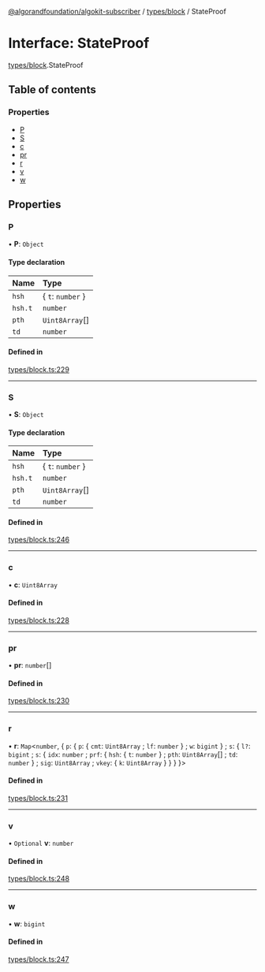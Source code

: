 [@algorandfoundation/algokit-subscriber](../README.md) / [types/block](../modules/types_block.md) / StateProof

# Interface: StateProof

[types/block](../modules/types_block.md).StateProof

## Table of contents

### Properties

- [P](types_block.StateProof.md#p)
- [S](types_block.StateProof.md#s)
- [c](types_block.StateProof.md#c)
- [pr](types_block.StateProof.md#pr)
- [r](types_block.StateProof.md#r)
- [v](types_block.StateProof.md#v)
- [w](types_block.StateProof.md#w)

## Properties

### P

• **P**: `Object`

#### Type declaration

| Name | Type |
| :------ | :------ |
| `hsh` | \{ `t`: `number`  } |
| `hsh.t` | `number` |
| `pth` | `Uint8Array`[] |
| `td` | `number` |

#### Defined in

[types/block.ts:229](https://github.com/negar-abbasi/algokit-subscriber-ts/blob/main/src/types/block.ts#L229)

___

### S

• **S**: `Object`

#### Type declaration

| Name | Type |
| :------ | :------ |
| `hsh` | \{ `t`: `number`  } |
| `hsh.t` | `number` |
| `pth` | `Uint8Array`[] |
| `td` | `number` |

#### Defined in

[types/block.ts:246](https://github.com/negar-abbasi/algokit-subscriber-ts/blob/main/src/types/block.ts#L246)

___

### c

• **c**: `Uint8Array`

#### Defined in

[types/block.ts:228](https://github.com/negar-abbasi/algokit-subscriber-ts/blob/main/src/types/block.ts#L228)

___

### pr

• **pr**: `number`[]

#### Defined in

[types/block.ts:230](https://github.com/negar-abbasi/algokit-subscriber-ts/blob/main/src/types/block.ts#L230)

___

### r

• **r**: `Map`\<`number`, \{ `p`: \{ `p`: \{ `cmt`: `Uint8Array` ; `lf`: `number`  } ; `w`: `bigint`  } ; `s`: \{ `l?`: `bigint` ; `s`: \{ `idx`: `number` ; `prf`: \{ `hsh`: \{ `t`: `number`  } ; `pth`: `Uint8Array`[] ; `td`: `number`  } ; `sig`: `Uint8Array` ; `vkey`: \{ `k`: `Uint8Array`  }  }  }  }\>

#### Defined in

[types/block.ts:231](https://github.com/negar-abbasi/algokit-subscriber-ts/blob/main/src/types/block.ts#L231)

___

### v

• `Optional` **v**: `number`

#### Defined in

[types/block.ts:248](https://github.com/negar-abbasi/algokit-subscriber-ts/blob/main/src/types/block.ts#L248)

___

### w

• **w**: `bigint`

#### Defined in

[types/block.ts:247](https://github.com/negar-abbasi/algokit-subscriber-ts/blob/main/src/types/block.ts#L247)
